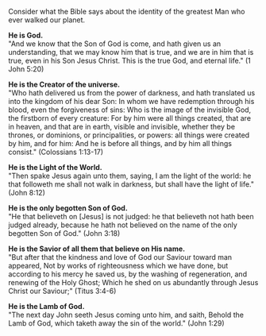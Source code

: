 Consider what the Bible says about the identity of the greatest Man who ever walked our planet.

**He is God.**  
&quot;And we know that the Son of God is come, and hath given us an understanding, that we may know him that is true, and we are in him that is true, even in his Son Jesus Christ. This is the true God, and eternal life.&quot; (1 John 5:20)

**He is the Creator of the universe.**  
&quot;Who hath delivered us from the power of darkness, and hath translated us into the kingdom of his dear Son: In whom we have redemption through his blood, even the forgiveness of sins: Who is the image of the invisible God, the firstborn of every creature: For by him were all things created, that are in heaven, and that are in earth, visible and invisible, whether they be thrones, or dominions, or principalities, or powers: all things were created by him, and for him: And he is before all things, and by him all things consist.&quot; (Colossians 1:13-17)

**He is the Light of the World.**  
&quot;Then spake Jesus again unto them, saying, I am the light of the world: he that followeth me shall not walk in darkness, but shall have the light of life.&quot; (John 8:12)

**He is the only begotten Son of God.**  
&quot;He that believeth on [Jesus] is not judged: he that believeth not hath been judged already, because he hath not believed on the name of the only begotten Son of God.&quot; (John 3:18)

**He is the Savior of all them that believe on His name.**  
&quot;But after that the kindness and love of God our Saviour toward man appeared, Not by works of righteousness which we have done, but according to his mercy he saved us, by the washing of regeneration, and renewing of the Holy Ghost; Which he shed on us abundantly through Jesus Christ our Saviour;&quot; (Titus 3:4-6)

**He is the Lamb of God.**  
&quot;The next day John seeth Jesus coming unto him, and saith, Behold the Lamb of God, which taketh away the sin of the world.&quot; (John 1:29)
